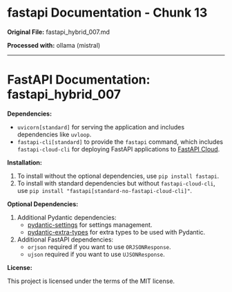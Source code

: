 # fastapi Documentation - Chunk 13

**Original File:** fastapi_hybrid_007.md

**Processed with:** ollama (mistral)

---

 FastAPI Documentation: fastapi_hybrid_007
==========================================

**Dependencies:**

- `uvicorn[standard]` for serving the application and includes dependencies like `uvloop`.
- `fastapi-cli[standard]` to provide the `fastapi` command, which includes `fastapi-cloud-cli` for deploying FastAPI applications to [FastAPI Cloud](https://fastapicloud.com).

**Installation:**

1. To install without the optional dependencies, use `pip install fastapi`.
2. To install with standard dependencies but without `fastapi-cloud-cli`, use `pip install "fastapi[standard-no-fastapi-cloud-cli]"`.

**Optional Dependencies:**

1. Additional Pydantic dependencies:
   - [pydantic-settings](https://docs.pydantic.dev/latest/usage/pydantic_settings/) for settings management.
   - [pydantic-extra-types](https://docs.pydantic.dev/latest/usage/types/extra_types/extra_types/) for extra types to be used with Pydantic.
2. Additional FastAPI dependencies:
   - `orjson` required if you want to use `ORJSONResponse`.
   - `ujson` required if you want to use `UJSONResponse`.

**License:**

This project is licensed under the terms of the MIT license.